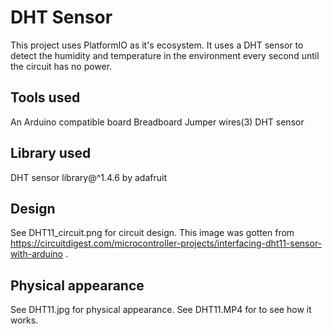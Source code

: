 # DHT Sensor

This project uses PlatformIO as it's ecosystem.
It uses a DHT sensor to detect the humidity and temperature in the environment every second until the circuit has no power.

## Tools used

An Arduino compatible board
Breadboard
Jumper wires(3)
DHT sensor

## Library used

DHT sensor library@^1.4.6 by adafruit

## Design

See DHT11_circuit.png for circuit design. This image was gotten from https://circuitdigest.com/microcontroller-projects/interfacing-dht11-sensor-with-arduino .

## Physical appearance

See DHT11.jpg for physical appearance.
See DHT11.MP4 for to see how it works.